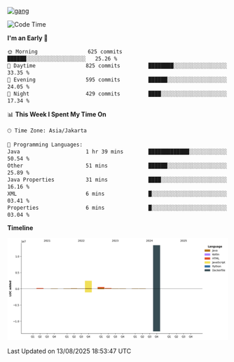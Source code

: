 <!-- [<img src='https://dev.karakun.com/assets/posts/2018-09-16-jc-java-article/3duke_suspects.jpg' alt='java'>](https://github.com/yeahbutstill) -->
[<img src='https://asset-2.tstatic.net/tribunnewswiki/foto/bank/images/Mozart.jpg' alt='gang'>](https://github.com/yeahbutstill)

<!--START_SECTION:waka-->
![Code Time](http://img.shields.io/badge/Code%20Time-3%2C518%20hrs%2016%20mins-blue)

**I'm an Early 🐤** 

```text
🌞 Morning                625 commits         ██████░░░░░░░░░░░░░░░░░░░   25.26 % 
🌆 Daytime                825 commits         ████████░░░░░░░░░░░░░░░░░   33.35 % 
🌃 Evening                595 commits         ██████░░░░░░░░░░░░░░░░░░░   24.05 % 
🌙 Night                  429 commits         ████░░░░░░░░░░░░░░░░░░░░░   17.34 % 
```


📊 **This Week I Spent My Time On** 

```text
🕑︎ Time Zone: Asia/Jakarta

💬 Programming Languages: 
Java                     1 hr 39 mins        █████████████░░░░░░░░░░░░   50.54 % 
Other                    51 mins             ██████░░░░░░░░░░░░░░░░░░░   25.89 % 
Java Properties          31 mins             ████░░░░░░░░░░░░░░░░░░░░░   16.16 % 
XML                      6 mins              █░░░░░░░░░░░░░░░░░░░░░░░░   03.41 % 
Properties               6 mins              █░░░░░░░░░░░░░░░░░░░░░░░░   03.04 % 
```

**Timeline**

![Lines of Code chart](https://raw.githubusercontent.com/yeahbutstill/yeahbutstill/main/assets/bar_graph.png)


 Last Updated on 13/08/2025 18:53:47 UTC
<!--END_SECTION:waka-->
